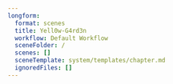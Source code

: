 ```yaml
---
longform:
  format: scenes
  title: Yell0w-G4rd3n
  workflow: Default Workflow
  sceneFolder: /
  scenes: []
  sceneTemplate: system/templates/chapter.md
  ignoredFiles: []
---
```

